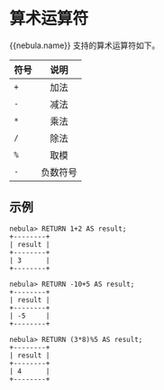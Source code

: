 # 算术运算符

 {{nebula.name}} 支持的算术运算符如下。

| 符号  | 说明 |
|:----|:----:|
| `+`   | 加法   |
| `-`   | 减法   |
| `*`   | 乘法   |
| `/`  | 除法   |
| `%`   | 取模   |
| `-`   | 负数符号 |

## 示例

```ngql
nebula> RETURN 1+2 AS result;
+--------+
| result |
+--------+
| 3      |
+--------+

nebula> RETURN -10+5 AS result;
+--------+
| result |
+--------+
| -5     |
+--------+

nebula> RETURN (3*8)%5 AS result;
+--------+
| result |
+--------+
| 4      |
+--------+

```
